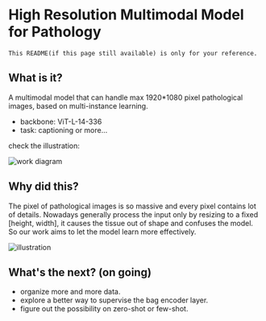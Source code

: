 # High Resolution Multimodal Model for Pathology

`This README(if this page still available) is only for your reference.`



## What is it?

A multimodal model that can handle max 1920*1080 pixel pathological images, based on multi-instance learning.

- backbone: ViT-L-14-336
- task: captioning or more...

check the illustration:

![work diagram](https://picfiles.alphacoders.com/650/650380.png "work diagram")



## Why did this?

The pixel of pathological images is so massive and every pixel contains lot of details. Nowadays generally process the input only by resizing to a fixed [height, width], it causes the tissue out of shape and confuses the model. So our work aims to let the model learn more effectively.

![illustration](https://picfiles.alphacoders.com/650/650381.png "illustration")


## What's the next? (on going)

- organize more and more data. 
- explore a better way to supervise the bag encoder layer.
- figure out the possibility on zero-shot or few-shot.